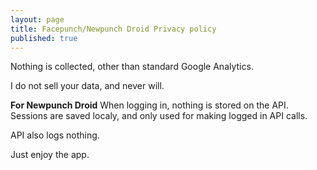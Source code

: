 ```yaml
---
layout: page
title: Facepunch/Newpunch Droid Privacy policy
published: true
---
```



Nothing is collected, other than standard Google Analytics. 

I do not sell your data, and never will.

**For Newpunch Droid**
When logging in, nothing is stored on the API. Sessions are saved localy, and only used for making logged in API calls.

API also logs nothing.


Just enjoy the app.
